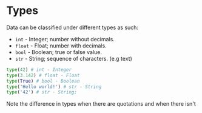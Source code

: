 # Types
Data can be classified under different types as such:
- `int` - Integer; number without decimals.
- `float` - Float; number with decimals.
- `bool` - Boolean; true or false value.
- `str` - String; sequence of characters. (e.g text)


```py
type(42) # int - Integer
type(3.142) # float - Float
type(True) # bool - Boolean
type('Hello world!') # str - String
type('42') # str - String;
```
Note the difference in types when there are quotations and when there isn't
